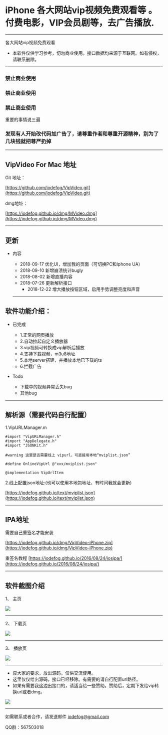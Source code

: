 # iPhone 各大网站vip视频免费观看等 。付费电影，VIP会员剧等，去广告播放.

---

各大网站vip视频免费观看

* 本软件仅供学习参考，切勿商业使用。接口数据均来源于互联网。如有侵权，请联系删除。

---

### 禁止商业使用
### 禁止商业使用
### 禁止商业使用

重要的事情说三遍

### 发现有人开始改代码加广告了，请尊重作者和尊重开源精神，别为了几块钱就把尊严扔掉

---

## VipVideo For Mac 地址 

Git 地址：

[https://github.com/iodefog/VipVideo.git](https://github.com/iodefog/VipVideo.git)


dmg地址：

[https://iodefog.github.io/dmg/MVideo.dmg](https://iodefog.github.io/dmg/MVideo.dmg)

---

## 更新

* 内容

	* 2018-09-17  优化UI，增加我的页面（可切换PC和Iphone UA）
	* 2018-09-10  新增崩溃统计bugly
	* 2018-08-02  新增直播内容
	* 2018-07-26  更新解析接口
        * 2018-12-22  增大播放按钮区域，启用手势调整亮度和声音

	---

## 软件功能介绍：

* 已完成
	* 1.正常的网页播放
	* 2.自动拉起自定义播放器
	* 3.vip视频可转换成vip解析后播放
	* 4.支持下载视频，m3u8地址
	* 5.本地server搭建，并播放本地已下载的ts
	* 6.拦截广告

* Todo
	* 下载中的视频异常丢失bug
	* 其他bug

---

## 解析源（需要代码自行配置）

1.VipURLManager.m

```
#import "VipURLManager.h"
#import "AppDelegate.h"
#import "JSONKit.h"

#warning 这里是否需要线上 vipurl，可直接用本地“mviplist.json”

#define OnlineVipUrl @"xxx/mviplist.json"

@implementation VipUrlItem

```

2.线上配置json地址:(也可以使用本地包地址，有时间我就会更新)

[https://iodefog.github.io/text/mviplist.json](https://iodefog.github.io/text/mviplist.json)

---

## IPA地址

需要自己重签名才能安装

[https://iodefog.github.io/dmg/VipVideo-iPhone.zip](https://iodefog.github.io/dmg/VipVideo-iPhone.zip)


重签名教程
[https://iodefog.github.io/2016/08/24/iosipa/](https://iodefog.github.io/2016/08/24/iosipa/)

---

## 软件截图介绍

1、 主页

![](./images/QQ20180709-162310.png)

---

2、 下载页

![](./images/QQ20180709-162332.png)

---

3、 播放页

![](./images/player.png)


---

* 应大家的要求，放出源码，仅供交流使用。
* 这里仅仅给出源码，接口已经移除。有需要的请自行配置url路径。
* 如果有需要我这边出接口的，请适当给一些赞助。赞助后，定期下发给vip转换url或者dmg。


![](./images/erweima.png)

----

如需联系或者合作，请发送邮件 [iodefog@gmail.com](mailto:iodefog@gmail.com)

QQ群：567503018
